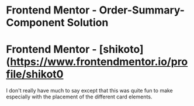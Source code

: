 # Frontend Mentor - Order-Summary-Component Solution
# Frontend Mentor - [shikoto](https://www.frontendmentor.io/profile/shikot0
I don't really have much to say except that this was quite fun to make especially with the placement of the different card elements.